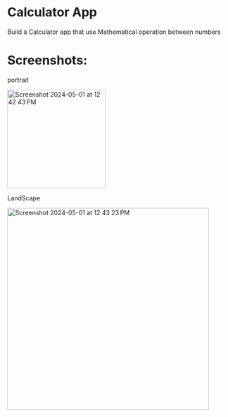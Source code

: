 <h1>Calculator App</h1>
<p>
  Build a Calculator app that use Mathematical  operation between numbers
</p>

# Screenshots:
<p >  
portrait
</p>
<img width="223" alt="Screenshot 2024-05-01 at 12 42 43 PM" src="https://github.com/Nour5Eldin/CalculatorApp/assets/145837378/e24ef85b-692c-4a53-95f4-9519ec9d5a5c">
<p>
LandScape
</p>
<img width="458" alt="Screenshot 2024-05-01 at 12 43 23 PM" src="https://github.com/Nour5Eldin/CalculatorApp/assets/145837378/6204c72d-1e4c-4f4d-8522-30b2f214a5b0">
